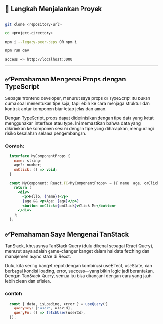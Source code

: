 ## 🚀 Langkah Menjalankan Proyek

```bash

git clone <repository-url>

cd <project-directory>

npm i --legacy-peer-deps OR npm i

npm run dev

access => http://localhost:3000
```

---------------------------------------------------------------------------

## ✅Pemahaman Mengenai Props dengan TypeScript

Sebagai frontend developer, menurut saya props di TypeScript itu bukan cuma soal menentukan tipe saja, tapi lebih ke cara menjaga struktur dan kontrak antar komponen biar tetap jelas dan aman.

Dengan TypeScript, props dapat didefinisikan dengan tipe data yang ketat menggunakan interface atau type. Ini memastikan bahwa data yang dikirimkan ke komponen sesuai dengan tipe yang diharapkan, mengurangi risiko kesalahan selama pengembangan.

### Contoh:
```jsx
  interface MyComponentProps {
    name: string;
    age?: number;
    onClick: () => void;
  }
  
  const MyComponent: React.FC<MyComponentProps> = ({ name, age, onClick }) => {
    return (
      <div>
        <p>Hello, {name}!</p>
        {age && <p>Age: {age}</p>}
        <button onClick={onClick}>Click Me</button>
      </div>
    );
  };
```

## ✅Pemahaman Saya Mengenai TanStack

TanStack, khususnya TanStack Query (dulu dikenal sebagai React Query), menurut saya adalah game-changer banget dalam hal data fetching dan manajemen async state di React.

Dulu, kita sering banget repot dengan kombinasi useEffect, useState, dan berbagai kondisi loading, error, success—yang bikin logic jadi berantakan. Dengan TanStack Query, semua itu bisa ditangani dengan cara yang jauh lebih clean dan efisien.

### contoh
```jsx
  const { data, isLoading, error } = useQuery({
    queryKey: ['user', userId],
    queryFn: () => fetchUser(userId),
  });
```

